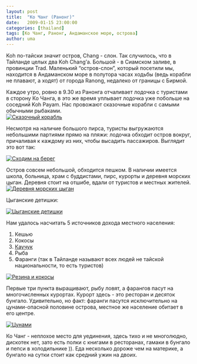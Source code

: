 ```yaml
---
layout: post
title:  "Ко Чанг (Ранонг)"
date:   2009-01-15 23:00:00
categories: [thailand]
tags: [Ко Чанг, Ранонг, Андаманское море, острова]
author: uma
---
```


Koh по-тайски значит остров, Chang - слон. Так случилось, что в Тайланде целых два Koh Chang’а. Большой - в Сиамском заливе, в провинции Trad. Маленький “остров-слон”, который посетили мы, находится в Андаманском море в полутора часах ходьбы (ведь корабли не плавают, а ходят) от города Ranong, недалеко от границы с Бирмой.

Каждое утро, ровно в 9.30 из Ранонга отчаливает лодочка с туристами в сторону Ко Чанга, в это же время уплывает лодочка уже побольше на соседний Koh Payam. Нас провожают сказочные корабли с самыми обычными рыбаками.    
[![Сказочный корабль][1]][2] 

Несмотря на наличие большого пирса, туристы выгружаются небольшими партиями прямо на пляжи: лодочка обходит остров вокруг, причаливая к каждому из них, чтобы высадить пассажиров. Выглядит это вот так: 

[![Сходим на берег][3]][4] 
 
Остров совсем небольшой, обходится пешком. В наличии имеется школа, больница, храм с буддистами, пирс, курорты и деревня морских цыган. Деревня стоит на отшибе, вдали от туристов и местных жителей.    
[![Деревня морских цыган][5]][6] 

Цыганские детишки:    

[![Цыганские детишки][7]][8] 
 

Нам удалось насчитать 5 источников дохода местного населения: 

1. Кешью
2. Кокосы
3. [Каучук][13]
4. Рыба
5. Фаранги (так в Тайланде называют всех людей не тайской национальности, то есть туристов)

[![Резина и кокосы][9]][10]  

Первые три пункта выращивают, рыбу ловят, а фарангов пасут на многочисленных курортах. Курорт здесь - это ресторан и десяток бунгало. Удивительно, но факт: фаранги пасутся исключительно на цунами-опасной половине острова, местное же население обитает в его центре. 

[![Цунами][7]][8] 

Ко Чанг - неплохое место для уединения, здесь тихо и не многолюдно, дискотек нет, зато есть полки с книгами в ресторанах, гамаки в бунгало и пепси в холодильнике )). Еда несколько дороже чем на материке, а бунгало на сутки стоит как средний ужин на двоих.

 [1]: /koh-chang-ranong/fairy-ship-thumb.jpg "Сказочный корабль"
  [2]: /koh-chang-ranong/fairy-ship.jpg
  [3]: /koh-chang-ranong/going-ashore-thumb.jpg "Сходим на берег"
  [4]: /koh-chang-ranong/going-ashore.jpg
  [5]: /koh-chang-ranong/gipsy-village-thumb.jpg "Деревня морских цыган"
  [6]: /koh-chang-ranong/gipsy-village.jpg
  [7]: /koh-chang-ranong/gipsy-kids-thumb.jpg "Цыганские детишки"
  [8]: /koh-chang-ranong/gipsy-kids.jpg
  [9]: /koh-chang-ranong/rubber-coconut-thumb.jpg "Резина и кокосы"
  [10]: /koh-chang-ranong/rubber-coconut.jpg
  [11]: /koh-chang-ranong/tsunami-shelter-thumb.jpg "Цунами"
  [12]: /koh-chang-ranong/tsunami-shelter.jpg
  [13]: /kak-delaut-rezinu
